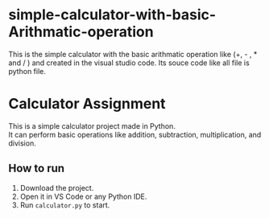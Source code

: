 # simple-calculator-with-basic-Arithmatic-operation
This is the simple calculator with the basic arithmatic operation like (+, - , * and / ) and created in the visual studio code. Its souce code like all file is python file.
# Calculator Assignment

This is a simple calculator project made in Python.  
It can perform basic operations like addition, subtraction, multiplication, and division.  

## How to run
1. Download the project.
2. Open it in VS Code or any Python IDE.
3. Run `calculator.py` to start.
